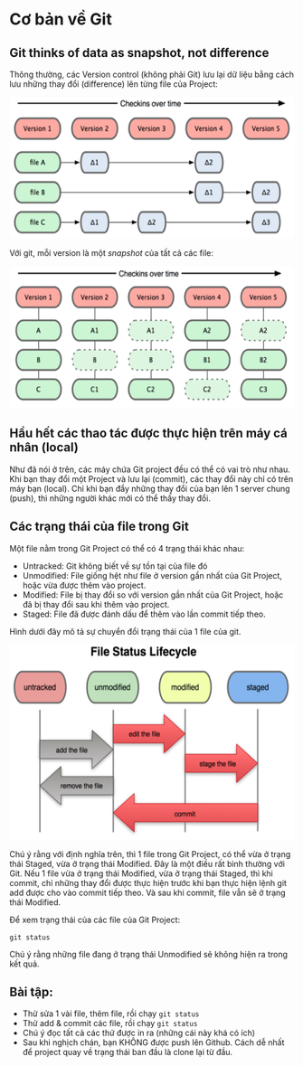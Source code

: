 # Cơ bản về Git

## Git thinks of data as snapshot, not difference

Thông thường, các Version control (không phải Git) lưu lại dữ liệu bằng cách lưu những thay đổi (difference) lên từng file của Project:

<img src="./../../../assets/img/git/snapshot_of_difference.png" alt="Other version control system" width="566px" height="251px" />

Với git, mỗi version là một _snapshot_ của tất cả các file:

<img src="./../../../assets/img/git/snapshot_of_file.png" alt="Git: Snapshot of files" width="566px" height="252px" />

## Hầu hết các thao tác được thực hiện trên máy cá nhân (local)

Như đã nói ở trên, các máy chứa Git project đều có thể có vai trò như nhau. Khi bạn thay đổi một Project và lưu lại (commit), các thay đổi này chỉ có trên máy bạn (local). Chỉ khi bạn đẩy những thay đổi của bạn lên 1 server chung (push), thì những người khác mới có thể thấy thay đổi.

## Các trạng thái của file trong Git

Một file nằm trong Git Project có thể có 4 trạng thái khác nhau:
* Untracked: Git không biết về sự tồn tại của file đó
* Unmodified: File giống hệt như file ở version gần nhất của Git Project, hoặc vừa được thêm vào project.
* Modified: File bị thay đổi so với version gần nhất của Git Project, hoặc đã bị thay đổi sau khi thêm vào project.
* Staged: File đã được đánh dấu để thêm vào lần commit tiếp theo.

Hình dưới đây mô tả sự chuyển đổi trạng thái của 1 file của git.

<img src="./../../../assets/img/git/file_status_lifecycle.png" alt="File status life cycle" width="559px" height="346px" />

Chú ý rằng với định nghĩa trên, thì 1 file trong Git Project, có thể vừa ở trạng thái Staged, vừa ở trạng thái Modified. Đây là một điều rất bình thường với Git. Nếu 1 file vừa ở trạng thái Modified, vừa ở trạng thái Staged, thì khi commit, chỉ những thay đổi được thực hiện trước khi bạn thực hiện lệnh git add được cho vào commit tiếp theo. Và sau khi commit, file vẫn sẽ ở trạng thái Modified.

Để xem trạng thái của các file của Git Project:

```
git status
```

Chú ý rằng những file đang ở trạng thái Unmodified sẽ không hiện ra trong kết quả.

## Bài tập:
* Thử sửa 1 vài file, thêm file, rồi chạy ``git status``
* Thử add & commit các file, rồi chạy ``git status``
* Chú ý đọc tất cả các thứ được in ra (những cái này khá có ích)
* Sau khi nghịch chán, bạn KHÔNG được push lên Github. Cách dễ nhất để project quay về trạng thái ban đầu là clone lại từ đầu.

